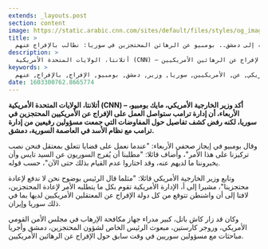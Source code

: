 ```yaml
--- 
extends: _layouts.post 
section: content 
image: https://static.arabic.cnn.com/sites/default/files/styles/og_image_v1/public/2020/10/21/images/GettyImages-1229201908.jpg?itok=XUcCEV7h 
title: > 
  بعد الزيارة الأمريكية إلى دمشق.. بومبيو عن الرهائن المحتجزين في سوريا: نطالب بالإفراج عنهم 
description: > 
  أتلانتا، الولايات المتحدة الأمريكية (CNN) – أكد وزير الخارجية الأمريكي، مايك بومبيو، الأربعاء، أن إدارة ترامب ستواصل العمل على الإفراج عن الأمريكيين المحتجزين في سوريا، لكنه رفض كشف تفاصيل حول المفاوضات التي جمعت مسؤولين رفيعين من إدارة ترامب مع نظام الأسد في العاصمة السورية، دمشق.وقال بومبيو في إيجاز صحفي الأربعاء: "عندما نعمل على قضايا تتعلق بمعتقل فنحن نصب تركيزنا على هذا الأمر"، وأضاف قائلا: "مطلبنا أن يُفرج السوريون عن السيد تايس وأن يخبروننا ما لديهم عنه، وقد اختاروا عدم القيام بذلك حتى الآن"، حسب قوله.وتابع وزير الخارجية الأمريكي قائلا: "مثلما قال الرئيس بوضوح نحن لا ندفع لإعادة محتجزينا"، مشيرا إلى أ، الإدارة الأمريكية تقوم بكل ما يتطلبه الأمر لإعادة المحتجزين، لافتا إلى أن واشنطن تتوقع من كل دولة الإفراج عن المعتقلين الأمريكيين لديها بما في ذلك سوريا وإيران.وكان قد زار كاش باتل، كبير مدراء جهاز مكافحة الإرهاب في مجلس الأمن القومي الأمريكي، وروجر كارستين، مبعوث الرئيس الخاص لشؤون المحتجزين، دمشق وأجريا مباحثات مع مسؤولين سوريين في وقت سابق حول الإفراج عن الرهائين الأمريكيين. 
keywords: > 
  في, من, المحتجزين, أن, على, بعد, نطالب, الأمريكي, عن, الأمريكيين, سوريا, وزير, دمشق, بومبيو, الإفراج, بالإفراج, عنهم 
date: 1603300762.8665774 
--- 
```

<div><p><strong>&#1571;&#1578;&#1604;&#1575;&#1606;&#1578;&#1575;&#1548; &#1575;&#1604;&#1608;&#1604;&#1575;&#1610;&#1575;&#1578; &#1575;&#1604;&#1605;&#1578;&#1581;&#1583;&#1577; &#1575;&#1604;&#1571;&#1605;&#1585;&#1610;&#1603;&#1610;&#1577; (CNN) &#8211; &#1571;&#1603;&#1583; &#1608;&#1586;&#1610;&#1585; &#1575;&#1604;&#1582;&#1575;&#1585;&#1580;&#1610;&#1577; &#1575;&#1604;&#1571;&#1605;&#1585;&#1610;&#1603;&#1610;&#1548; &#1605;&#1575;&#1610;&#1603; &#1576;&#1608;&#1605;&#1576;&#1610;&#1608;&#1548; &#1575;&#1604;&#1571;&#1585;&#1576;&#1593;&#1575;&#1569;&#1548; &#1571;&#1606; &#1573;&#1583;&#1575;&#1585;&#1577; &#1578;&#1585;&#1575;&#1605;&#1576; &#1587;&#1578;&#1608;&#1575;&#1589;&#1604; &#1575;&#1604;&#1593;&#1605;&#1604; &#1593;&#1604;&#1609; &#1575;&#1604;&#1573;&#1601;&#1585;&#1575;&#1580; &#1593;&#1606; &#1575;&#1604;&#1571;&#1605;&#1585;&#1610;&#1603;&#1610;&#1610;&#1606; &#1575;&#1604;&#1605;&#1581;&#1578;&#1580;&#1586;&#1610;&#1606; &#1601;&#1610; &#1587;&#1608;&#1585;&#1610;&#1575;&#1548; &#1604;&#1603;&#1606;&#1607; &#1585;&#1601;&#1590; &#1603;&#1588;&#1601; &#1578;&#1601;&#1575;&#1589;&#1610;&#1604; &#1581;&#1608;&#1604; &#1575;&#1604;&#1605;&#1601;&#1575;&#1608;&#1590;&#1575;&#1578; &#1575;&#1604;&#1578;&#1610; &#1580;&#1605;&#1593;&#1578; &#1605;&#1587;&#1572;&#1608;&#1604;&#1610;&#1606; &#1585;&#1601;&#1610;&#1593;&#1610;&#1606; &#1605;&#1606; &#1573;&#1583;&#1575;&#1585;&#1577; &#1578;&#1585;&#1575;&#1605;&#1576; &#1605;&#1593; &#1606;&#1592;&#1575;&#1605; &#1575;&#1604;&#1571;&#1587;&#1583; &#1601;&#1610; &#1575;&#1604;&#1593;&#1575;&#1589;&#1605;&#1577; &#1575;&#1604;&#1587;&#1608;&#1585;&#1610;&#1577;&#1548; &#1583;&#1605;&#1588;&#1602;.</strong></p>&#13;
&#13;
<p>&#1608;&#1602;&#1575;&#1604; &#1576;&#1608;&#1605;&#1576;&#1610;&#1608; &#1601;&#1610; &#1573;&#1610;&#1580;&#1575;&#1586; &#1589;&#1581;&#1601;&#1610; &#1575;&#1604;&#1571;&#1585;&#1576;&#1593;&#1575;&#1569;: "&#1593;&#1606;&#1583;&#1605;&#1575; &#1606;&#1593;&#1605;&#1604; &#1593;&#1604;&#1609; &#1602;&#1590;&#1575;&#1610;&#1575; &#1578;&#1578;&#1593;&#1604;&#1602; &#1576;&#1605;&#1593;&#1578;&#1602;&#1604; &#1601;&#1606;&#1581;&#1606; &#1606;&#1589;&#1576; &#1578;&#1585;&#1603;&#1610;&#1586;&#1606;&#1575; &#1593;&#1604;&#1609; &#1607;&#1584;&#1575; &#1575;&#1604;&#1571;&#1605;&#1585;"&#1548; &#1608;&#1571;&#1590;&#1575;&#1601; &#1602;&#1575;&#1574;&#1604;&#1575;: "&#1605;&#1591;&#1604;&#1576;&#1606;&#1575; &#1571;&#1606; &#1610;&#1615;&#1601;&#1585;&#1580; &#1575;&#1604;&#1587;&#1608;&#1585;&#1610;&#1608;&#1606; &#1593;&#1606; &#1575;&#1604;&#1587;&#1610;&#1583; &#1578;&#1575;&#1610;&#1587; &#1608;&#1571;&#1606; &#1610;&#1582;&#1576;&#1585;&#1608;&#1606;&#1606;&#1575; &#1605;&#1575; &#1604;&#1583;&#1610;&#1607;&#1605; &#1593;&#1606;&#1607;&#1548; &#1608;&#1602;&#1583; &#1575;&#1582;&#1578;&#1575;&#1585;&#1608;&#1575; &#1593;&#1583;&#1605; &#1575;&#1604;&#1602;&#1610;&#1575;&#1605; &#1576;&#1584;&#1604;&#1603; &#1581;&#1578;&#1609; &#1575;&#1604;&#1570;&#1606;"&#1548; &#1581;&#1587;&#1576; &#1602;&#1608;&#1604;&#1607;.</p>&#13;
&#13;
<p>&#1608;&#1578;&#1575;&#1576;&#1593; &#1608;&#1586;&#1610;&#1585; &#1575;&#1604;&#1582;&#1575;&#1585;&#1580;&#1610;&#1577; &#1575;&#1604;&#1571;&#1605;&#1585;&#1610;&#1603;&#1610; &#1602;&#1575;&#1574;&#1604;&#1575;: "&#1605;&#1579;&#1604;&#1605;&#1575; &#1602;&#1575;&#1604; &#1575;&#1604;&#1585;&#1574;&#1610;&#1587; &#1576;&#1608;&#1590;&#1608;&#1581; &#1606;&#1581;&#1606; &#1604;&#1575; &#1606;&#1583;&#1601;&#1593; &#1604;&#1573;&#1593;&#1575;&#1583;&#1577; &#1605;&#1581;&#1578;&#1580;&#1586;&#1610;&#1606;&#1575;"&#1548; &#1605;&#1588;&#1610;&#1585;&#1575; &#1573;&#1604;&#1609; &#1571;&#1548; &#1575;&#1604;&#1573;&#1583;&#1575;&#1585;&#1577; &#1575;&#1604;&#1571;&#1605;&#1585;&#1610;&#1603;&#1610;&#1577; &#1578;&#1602;&#1608;&#1605; &#1576;&#1603;&#1604; &#1605;&#1575; &#1610;&#1578;&#1591;&#1604;&#1576;&#1607; &#1575;&#1604;&#1571;&#1605;&#1585; &#1604;&#1573;&#1593;&#1575;&#1583;&#1577; &#1575;&#1604;&#1605;&#1581;&#1578;&#1580;&#1586;&#1610;&#1606;&#1548; &#1604;&#1575;&#1601;&#1578;&#1575; &#1573;&#1604;&#1609; &#1571;&#1606; &#1608;&#1575;&#1588;&#1606;&#1591;&#1606; &#1578;&#1578;&#1608;&#1602;&#1593; &#1605;&#1606; &#1603;&#1604; &#1583;&#1608;&#1604;&#1577; &#1575;&#1604;&#1573;&#1601;&#1585;&#1575;&#1580; &#1593;&#1606; &#1575;&#1604;&#1605;&#1593;&#1578;&#1602;&#1604;&#1610;&#1606; &#1575;&#1604;&#1571;&#1605;&#1585;&#1610;&#1603;&#1610;&#1610;&#1606; &#1604;&#1583;&#1610;&#1607;&#1575; &#1576;&#1605;&#1575; &#1601;&#1610; &#1584;&#1604;&#1603; &#1587;&#1608;&#1585;&#1610;&#1575; &#1608;&#1573;&#1610;&#1585;&#1575;&#1606;.</p>&#13;
&#13;
<p>&#1608;&#1603;&#1575;&#1606; &#1602;&#1583; &#1586;&#1575;&#1585; &#1603;&#1575;&#1588; &#1576;&#1575;&#1578;&#1604;&#1548; &#1603;&#1576;&#1610;&#1585; &#1605;&#1583;&#1585;&#1575;&#1569; &#1580;&#1607;&#1575;&#1586; &#1605;&#1603;&#1575;&#1601;&#1581;&#1577; &#1575;&#1604;&#1573;&#1585;&#1607;&#1575;&#1576; &#1601;&#1610; &#1605;&#1580;&#1604;&#1587; &#1575;&#1604;&#1571;&#1605;&#1606; &#1575;&#1604;&#1602;&#1608;&#1605;&#1610; &#1575;&#1604;&#1571;&#1605;&#1585;&#1610;&#1603;&#1610;&#1548; &#1608;&#1585;&#1608;&#1580;&#1585; &#1603;&#1575;&#1585;&#1587;&#1578;&#1610;&#1606;&#1548; &#1605;&#1576;&#1593;&#1608;&#1579; &#1575;&#1604;&#1585;&#1574;&#1610;&#1587; &#1575;&#1604;&#1582;&#1575;&#1589; &#1604;&#1588;&#1572;&#1608;&#1606; &#1575;&#1604;&#1605;&#1581;&#1578;&#1580;&#1586;&#1610;&#1606;&#1548; &#1583;&#1605;&#1588;&#1602; &#1608;&#1571;&#1580;&#1585;&#1610;&#1575; &#1605;&#1576;&#1575;&#1581;&#1579;&#1575;&#1578; &#1605;&#1593; &#1605;&#1587;&#1572;&#1608;&#1604;&#1610;&#1606; &#1587;&#1608;&#1585;&#1610;&#1610;&#1606; &#1601;&#1610; &#1608;&#1602;&#1578; &#1587;&#1575;&#1576;&#1602; &#1581;&#1608;&#1604; &#1575;&#1604;&#1573;&#1601;&#1585;&#1575;&#1580; &#1593;&#1606; &#1575;&#1604;&#1585;&#1607;&#1575;&#1574;&#1610;&#1606; &#1575;&#1604;&#1571;&#1605;&#1585;&#1610;&#1603;&#1610;&#1610;&#1606;.</p>&#13;
&#13;
&#13;
&#13;</div>